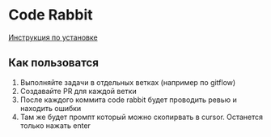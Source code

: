 # Code Rabbit

[Инструкция по установке](https://docs.coderabbit.ai/getting-started/quickstart)

## Как пользоватся
1. Выполняйте задачи в отдельных ветках (например по gitflow)
2. Создавайте PR для каждой ветки
3. После каждого коммита code rabbit будет проводить ревью и находить ошибки
4. Там же будет промпт который можно скопирвать в cursor. Останется только нажать enter
